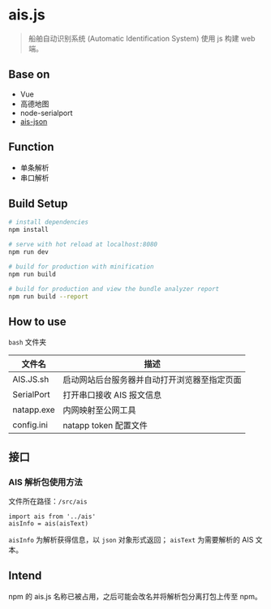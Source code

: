 # ais.js

> 船舶自动识别系统 (Automatic Identification System) 使用 js 构建 web 端。

## Base on

- Vue
- 高德地图
- node-serialport
- [ais-json](https://github.com/YunYouJun/ais-json)

## Function

- 单条解析
- 串口解析

## Build Setup

``` bash
# install dependencies
npm install

# serve with hot reload at localhost:8080
npm run dev

# build for production with minification
npm run build

# build for production and view the bundle analyzer report
npm run build --report
```

## How to use

`bash` 文件夹

|文件名|描述|
|--|--|
|AIS.JS.sh | 启动网站后台服务器并自动打开浏览器至指定页面 |
|SerialPort | 打开串口接收 AIS 报文信息 |
|natapp.exe | 内网映射至公网工具 |
|config.ini | natapp token 配置文件 |

## 接口

### AIS 解析包使用方法

文件所在路径：`/src/ais`

```
import ais from '../ais'
aisInfo = ais(aisText)
```

`aisInfo` 为解析获得信息，以 `json` 对象形式返回；
`aisText` 为需要解析的 AIS 文本。

## Intend

npm 的 ais.js 名称已被占用，之后可能会改名并将解析包分离打包上传至 npm。
